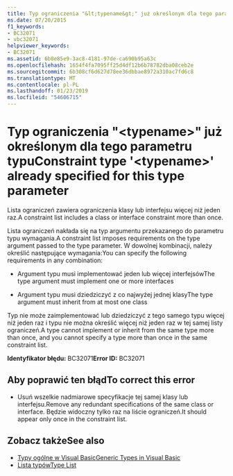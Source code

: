 ```yaml
---
title: Typ ograniczenia "&lt;typename&gt;" już określonym dla tego parametru typu
ms.date: 07/20/2015
f1_keywords:
- BC32071
- vbc32071
helpviewer_keywords:
- BC32071
ms.assetid: 6b0e85e9-3ac8-4181-97de-ca690b95a63c
ms.openlocfilehash: 1654f4fa7095ff25d4df12b6b78782dba08ceb2e
ms.sourcegitcommit: 6b308cf6d627d78ee36dbbae8972a310ac7fd6c8
ms.translationtype: MT
ms.contentlocale: pl-PL
ms.lasthandoff: 01/23/2019
ms.locfileid: "54606715"
---
```

# <a name="constraint-type-lttypenamegt-already-specified-for-this-type-parameter"></a><span data-ttu-id="575b0-102">Typ ograniczenia "&lt;typename&gt;" już określonym dla tego parametru typu</span><span class="sxs-lookup"><span data-stu-id="575b0-102">Constraint type '&lt;typename&gt;' already specified for this type parameter</span></span>
<span data-ttu-id="575b0-103">Lista ograniczeń zawiera ograniczenia klasy lub interfejsu więcej niż jeden raz.</span><span class="sxs-lookup"><span data-stu-id="575b0-103">A constraint list includes a class or interface constraint more than once.</span></span>  
  
 <span data-ttu-id="575b0-104">Lista ograniczeń nakłada się na typ argumentu przekazanego do parametru typu wymagania.</span><span class="sxs-lookup"><span data-stu-id="575b0-104">A constraint list imposes requirements on the type argument passed to the type parameter.</span></span> <span data-ttu-id="575b0-105">W dowolnej kombinacji, należy określić następujące wymagania:</span><span class="sxs-lookup"><span data-stu-id="575b0-105">You can specify the following requirements in any combination:</span></span>  
  
-   <span data-ttu-id="575b0-106">Argument typu musi implementować jeden lub więcej interfejsów</span><span class="sxs-lookup"><span data-stu-id="575b0-106">The type argument must implement one or more interfaces</span></span>  
  
-   <span data-ttu-id="575b0-107">Argument typu musi dziedziczyć z co najwyżej jednej klasy</span><span class="sxs-lookup"><span data-stu-id="575b0-107">The type argument must inherit from at most one class</span></span>  
  
 <span data-ttu-id="575b0-108">Typ nie może zaimplementować lub dziedziczyć z tego samego typu więcej niż jeden raz i typu nie można określić więcej niż jeden raz w tej samej listy ograniczeń.</span><span class="sxs-lookup"><span data-stu-id="575b0-108">A type cannot implement or inherit from the same type more than once, and you cannot specify a type more than once in the same constraint list.</span></span>  
  
 <span data-ttu-id="575b0-109">**Identyfikator błędu:** BC32071</span><span class="sxs-lookup"><span data-stu-id="575b0-109">**Error ID:** BC32071</span></span>  
  
## <a name="to-correct-this-error"></a><span data-ttu-id="575b0-110">Aby poprawić ten błąd</span><span class="sxs-lookup"><span data-stu-id="575b0-110">To correct this error</span></span>  
  
-   <span data-ttu-id="575b0-111">Usuń wszelkie nadmiarowe specyfikacje tej samej klasy lub interfejsu.</span><span class="sxs-lookup"><span data-stu-id="575b0-111">Remove any redundant specifications of the same class or interface.</span></span> <span data-ttu-id="575b0-112">Będzie widoczny tylko raz na liście ograniczeń.</span><span class="sxs-lookup"><span data-stu-id="575b0-112">It should appear only once in the constraint list.</span></span>  
  
## <a name="see-also"></a><span data-ttu-id="575b0-113">Zobacz także</span><span class="sxs-lookup"><span data-stu-id="575b0-113">See also</span></span>
- [<span data-ttu-id="575b0-114">Typy ogólne w Visual Basic</span><span class="sxs-lookup"><span data-stu-id="575b0-114">Generic Types in Visual Basic</span></span>](../../visual-basic/programming-guide/language-features/data-types/generic-types.md)
- [<span data-ttu-id="575b0-115">Lista typów</span><span class="sxs-lookup"><span data-stu-id="575b0-115">Type List</span></span>](../../visual-basic/language-reference/statements/type-list.md)
